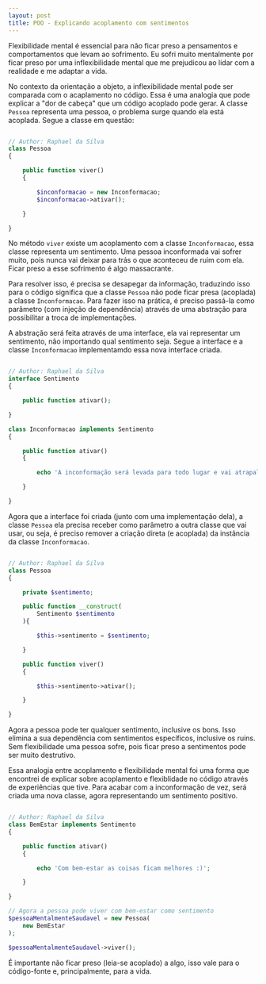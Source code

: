 ```yaml
---
layout: post
title: POO - Explicando acoplamento com sentimentos
---
```


Flexibilidade mental é essencial para não ficar preso a pensamentos e comportamentos que levam ao sofrimento. Eu sofri muito mentalmente por ficar preso por uma inflexibilidade mental que me prejudicou ao lidar com a realidade e me adaptar a vida.

No contexto da orientação a objeto, a inflexibilidade mental pode ser comparada com o acaplamento no código. Essa é uma analogia que pode explicar a "dor de cabeça" que um código acoplado pode gerar. A classe `Pessoa` representa uma pessoa, o problema surge quando ela está acoplada. Segue a classe em questão:

```php

// Author: Raphael da Silva
class Pessoa
{

    public function viver()
    {

        $inconformacao = new Inconformacao;
        $inconformacao->ativar();

    }

}
```

No método `viver` existe um acoplamento com a classe `Inconformacao`, essa classe representa um sentimento. Uma pessoa inconformada vai sofrer muito, pois nunca vai deixar para trás o que aconteceu de ruim com ela. Ficar preso a esse sofrimento é algo massacrante.

Para resolver isso, é precisa se desapegar da informação, traduzindo isso para o código significa que a classe `Pessoa` não pode ficar presa (acoplada) a classe `Inconformacao`. Para fazer isso na prática, é preciso passá-la como parâmetro (com injeção de dependência) através de uma abstração para possibilitar a troca de implementações.

A abstração será feita através de uma interface, ela vai representar um sentimento, não importando qual sentimento seja. Segue a interface e a classe `Inconformacao` implementamdo essa nova interface criada.

```php

// Author: Raphael da Silva
interface Sentimento
{

    public function ativar();

}

class Inconformacao implements Sentimento
{

    public function ativar()
    {

        echo 'A inconformação será levada para todo lugar e vai atrapalhar.';

    }

}
```

Agora que a interface foi criada (junto com uma implementação dela), a classe `Pessoa` ela precisa receber como parâmetro a outra classe que vai usar, ou seja, é preciso remover a criação direta (e acoplada) da instância da classe `Inconformacao`.

```php

// Author: Raphael da Silva
class Pessoa
{

    private $sentimento;

    public function __construct(
        Sentimento $sentimento
    ){

        $this->sentimento = $sentimento;

    }

    public function viver()
    {

        $this->sentimento->ativar();

    }

}
```

Agora a pessoa pode ter qualquer sentimento, inclusive os bons. Isso elimina a sua dependência com sentimentos específicos, inclusive os ruins. Sem flexibilidade uma pessoa sofre, pois ficar preso a sentimentos pode ser muito destrutivo. 

Essa analogia entre acoplamento e flexibilidade mental foi uma forma que encontrei de explicar sobre acoplamento e flexiblidade no código através de experiências que tive. Para acabar com a inconformação de vez, será criada uma nova classe, agora representando um sentimento positivo. 

```php

// Author: Raphael da Silva
class BemEstar implements Sentimento
{

    public function ativar()
    {

        echo 'Com bem-estar as coisas ficam melhores :)';

    }

}

// Agora a pessoa pode viver com bem-estar como sentimento
$pessoaMentalmenteSaudavel = new Pessoa(
    new BemEstar
);

$pessoaMentalmenteSaudavel->viver();
```

É importante não ficar preso (leia-se acoplado) a algo, isso vale para o código-fonte e, principalmente, para a vida.